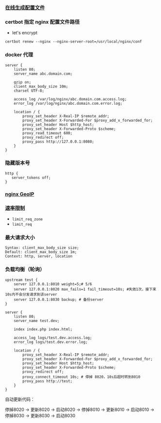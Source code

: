 ### [在线生成配置文件](https://nginxconfig.io/)

### certbot 指定 nginx 配置文件路径
- let's encrypt
```
certbot renew --nginx --nginx-server-root=/usr/local/nginx/conf
```

### docker 代理
```
server {
	listen 80;
	server_name abc.domain.com;

	gzip on;
	client_max_body_size 10m;
	charset UTF-8;

	access_log /var/log/nginx/abc.domain.com.access.log;
	error_log /var/log/nginx/abc.domain.com.error.log;

	location / {
		proxy_set_header X-Real-IP $remote_addr;
		proxy_set_header X-Forwarded-For $proxy_add_x_forwarded_for;
		proxy_set_header Host $http_host;
		proxy_set_header X-Forwarded-Proto $scheme;
		proxy_read_timeout 600;
		proxy_redirect off;
		proxy_pass http://127.0.0.1:8080;
	}
}
```

### 隐藏版本号
```
http {
   server_tokens off;
}
```

### [nginx GeoIP](http://blog.topspeedsnail.com/archives/7410)

### [速率限制](https://www.nginx.com/blog/rate-limiting-nginx/)
- `limit_req_zone`
- `limit_req`


### 最大请求大小
```
Syntax:	client_max_body_size size;
Default: client_max_body_size 1m;
Context: http, server, location
```

### 负载均衡（轮询）
```
upstream test {
    server 127.0.0.1:8010 weight=5;# 5/6
    server 127.0.0.1:8020 max_fails=1 fail_timeout=10s; #失效1次，接下来10s内不会分发请求到该server
    server 127.0.0.1:8030 backup; # 备份server
}

server {
	listen 80;
	server_name test.dev;
	
	index index.php index.html;
	
	access_log logs/test.dev.access.log;
	error_log logs/test.dev.error.log;

	location / {
		proxy_set_header X-Real-IP $remote_addr;
		proxy_set_header X-Forwarded-For $proxy_add_x_forwarded_for;
		proxy_set_header Host $http_host;
		proxy_set_header X-Forwarded-Proto $scheme;
		proxy_redirect off;
		proxy_connect_timeout 10s; # 停掉 8020，10s后超时转到8010
		proxy_pass http://test;
	}
}
```

自动更新代码：

停掉8020 -> 更新8020 -> 启动8020 -> 停掉8010 -> 更新8010 -> 启动8010 -> 停掉8030 -> 更新8030 -> 启动8030
